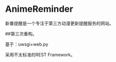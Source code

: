 AnimeReminder
=============

新番提醒是一个专注于第三方动漫更新提醒服务的网站。   

##第三次重构。

基于：uwsgi+web.py   

采用不太标准的REST Framework。   

